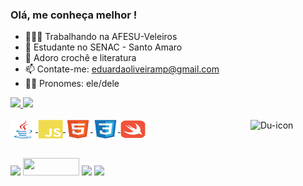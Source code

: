 ### Olá, me conheça melhor !

- 👨🏻‍💻 Trabalhando na AFESU-Veleiros
- 🌱 Estudante no SENAC - Santo Amaro
- 🧶 Adoro crochê e literatura 
- 📫 Contate-me: eduardaoliveiramp@gmail.com
- 🏳️‍🌈 Pronomes: ele/dele
<div>

<a href="[https://github.com/eduardaoliveiragithub](https://github.com/eduardaoliveiragithub)">

<img height="180em" src="https://github-readme-stats.vercel.app/api?username=eduardaoliveiragithub&show_icons=false&theme=dark&include_all_commits=true&count_private=true"/>

<img height="180em" src="https://github-readme-stats.vercel.app/api/top-langs/?username=eduardaoliveiragithub&theme=dark"/>

 
</div>

<div style="display: inline_block"><br>
  <img align="center" alt="Du-Java" height="30" width="40" src="https://github.com/devicons/devicon/blob/master/icons/java/java-original.svg">
  <img align="center" alt="Du-Js" height="30" width="40" src="https://raw.githubusercontent.com/devicons/devicon/master/icons/javascript/javascript-plain.svg">
  <img align="center" alt="Du-HTML" height="30" width="40" src="https://raw.githubusercontent.com/devicons/devicon/master/icons/html5/html5-original.svg">
  
  <img align="center" alt="Du-CSS" height="30" width="40" src="https://raw.githubusercontent.com/devicons/devicon/master/icons/css3/css3-original.svg">
  <img align="center" alt="Du-Swift" height="30" width="40" src="https://github.com/devicons/devicon/blob/master/icons/swift/swift-original.svg">
  <img align="right" alt="Du-icon"  height="120" width="120" src="https://media.discordapp.net/attachments/1073085015329619989/1156375600517349496/eububle.jpg?ex=6514be33&is=65136cb3&hm=b6b6d80bf3c36e2e6ad3a4458b9720eddba98ffa3fdbe003e64d9d54452bb1f0&=">

          
</div>

<br>
   
<div> 

  
 <a href="https://www.instagram.com/lu_aquiless/" target="_blank"><img height="28" src="https://img.shields.io/badge/-Instagram-%23E4405F?style=for-the-badge&logo=instagram&logoColor=white" target="_blank"></a>
 <a href="#" target="_blank"><img height="28" width="90" src="https://img.shields.io/badge/Discord-7289DA?style=for-the-badge&logo=discord&logoColor=white" target="_blank"></a> 
 <a href="https://www.linkedin.com/in/eduarda-oliveira-51b0851b4/" target="_blank"><img src="https://img.shields.io/badge/-LinkedIn-%230077B5?style=for-the-badge&logo=linkedin&logoColor=white" target="_blank"></a> 
 <a href="#" target="_blank"><img src="https://img.shields.io/badge/Eclipse-2C2255?style=for-the-badge&logo=eclipse&logoColor=white" ></a> 



  
  
</div>
